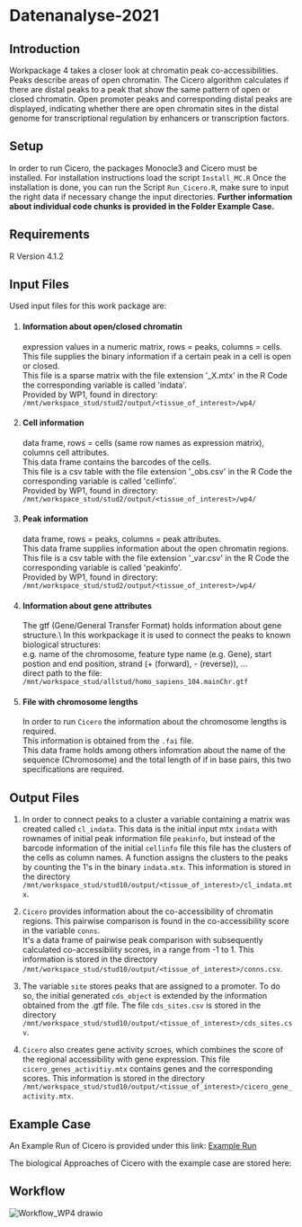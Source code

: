 # Datenanalyse-2021

## Introduction

Workpackage 4 takes a closer look at chromatin peak co-accessibilities. Peaks describe areas of open chromatin. The Cicero algorithm calculates if there are distal peaks to a peak that show the same pattern of open or closed chromatin. Open promoter peaks and corresponding distal peaks are displayed, indicating whether there are open chromatin sites in the distal genome for transcriptional regulation by enhancers or transcription factors.

## Setup
In order to run Cicero, the packages Monocle3 and Cicero must be installed. 
For installation instructions load the script `Install_MC.R`
Once the installation is done, you can run the Script `Run_Cicero.R`, make sure to input the right data if necessary change the input directories. 
__Further information about individual code chunks is provided in the Folder Example Case.__


## Requirements
R Version 4.1.2

## Input Files 

Used input files for this work package are: 

1. #### Information about open/closed chromatin
      expression values in a numeric matrix, rows = peaks, columns = cells.\
      This file supplies the binary information if a certain peak in a cell is open or closed.\
      This file is a sparse matrix with the file extension '_X.mtx' in the R Code the corresponding variable is called 'indata'.\
      Provided by WP1, found in directory: `/mnt/workspace_stud/stud2/output/<tissue_of_interest>/wp4/` 

2. #### Cell information
      data frame, rows = cells (same row names as expression matrix), columns cell attributes.\
      This data frame contains the barcodes of the cells.\
      This file is a csv table with the file extension '_obs.csv' in the R Code the corresponding variable is called 'cellinfo'.\
      Provided by WP1, found in directory: `/mnt/workspace_stud/stud2/output/<tissue_of_interest>/wp4/`

3. #### Peak information
      data frame, rows = peaks, columns = peak attributes.\
      This data frame supplies information about the open chromatin regions.\
      This file is a csv table with the file extension '_var.csv' in the R Code the corresponding variable is called 'peakinfo'.\
      Provided by WP1, found in directory: `/mnt/workspace_stud/stud2/output/<tissue_of_interest>/wp4/`

4. #### Information about gene attributes
      The gtf (Gene/General Transfer Format) holds information about gene structure.\ 
      In this workpackage it is used to connect the peaks to known biological structures:\
      e.g. name of the chromosome, feature type name (e.g. Gene), start postion and end position, strand (+ (forward), - (reverse)), ...\
      direct path to the file: `/mnt/workspace_stud/allstud/homo_sapiens_104.mainChr.gtf`

5. #### File with chromosome lengths
      In order to run `Cicero` the information about the chromosome lengths is required.\
      This information is obtained from the `.fai` file.\
      This data frame holds among others infomration about the name of the sequence (Chromosome) and the total length of if in base pairs, this two specifications are required.

## Output Files

1. In order to connect peaks to a cluster a variable containing a matrix was created called `cl_indata`. This data is the initial input mtx `indata` with rownames of initial peak information file `peakinfo`, but instead of the barcode information of the initial `cellinfo` file this file has the clusters of the cells as column names. 
A function assigns the clusters to the peaks by counting the 1's in the binary `indata.mtx`. This information is stored in the directory `/mnt/workspace_stud/stud10/output/<tissue_of_interest>/cl_indata.mtx`. 

2. `Cicero` provides information about the co-accessibility of chromatin regions. This pairwise comparison is found in the co-accessibility score in the variable  `conns`.  
It's a data frame of pairwise peak comparison with subsequently calculated co-accessibility scores, in a range from -1 to 1. This information is stored in the directory `/mnt/workspace_stud/stud10/output/<tissue_of_interest>/conns.csv`. 

3. The variable `site` stores peaks that are assigned to a promoter. To do so, the initial generated `cds_object` is extended by the information obtained from the .gtf file. The file `cds_sites.csv` is stored in the directory `/mnt/workspace_stud/stud10/output/<tissue_of_interest>/cds_sites.csv`. 

4. `Cicero` also creates gene activity scroes, which combines the score of the regional accessibility with gene expression. This file `cicero_genes_activitiy.mtx` contains genes and the corresponding scores. This information is stored in the directory `/mnt/workspace_stud/stud10/output/<tissue_of_interest>/cicero_gene_activity.mtx`. 

## Example Case 
An Example Run of Cicero is provided under this link: [Example Run](https://github.com/loosolab/Datenanalyse-2021/blob/wp4/wp4/Example%20Case/Example%20Run.md)

The biological Approaches of Cicero with the example case are stored here: 

## Workflow
![Workflow_WP4 drawio](https://user-images.githubusercontent.com/93346891/160412551-ce8f17be-edce-4200-99ad-0a3fdf4ccc05.png)



